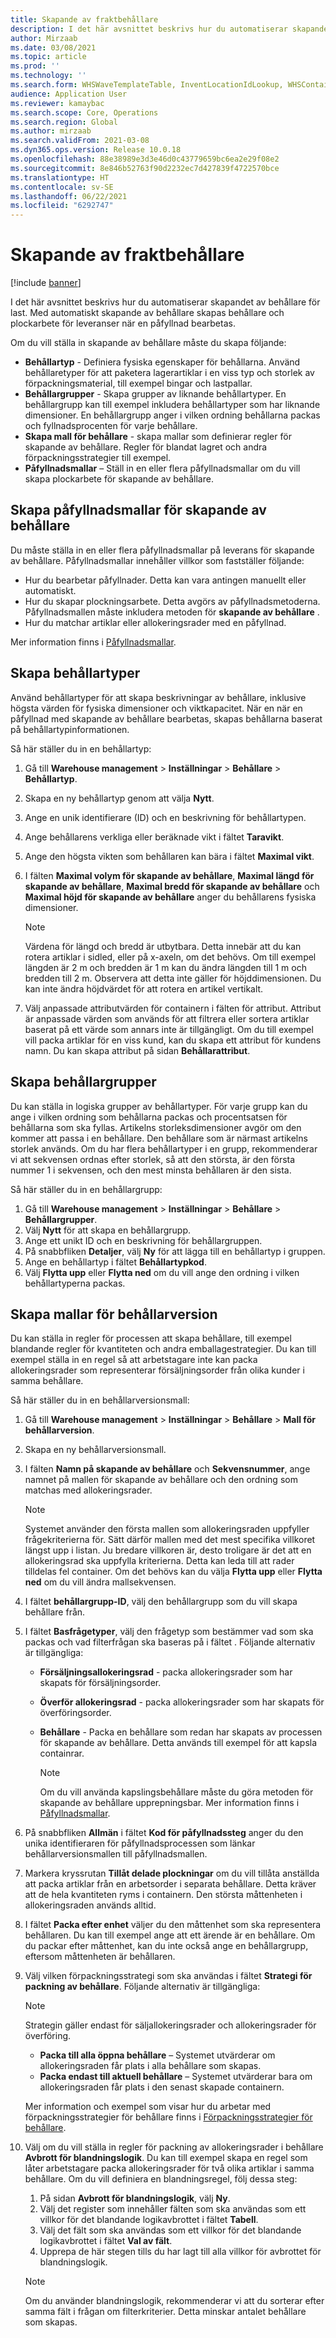 ```yaml
---
title: Skapande av fraktbehållare
description: I det här avsnittet beskrivs hur du automatiserar skapandet av behållare för last. Med automatiskt skapande av behållare skapas behållare och plockarbete för leveranser när en påfyllnad bearbetas.
author: Mirzaab
ms.date: 03/08/2021
ms.topic: article
ms.prod: ''
ms.technology: ''
ms.search.form: WHSWaveTemplateTable, InventLocationIdLookup, WHSContainerType, WHSContainerGroup, WHSContainerizationTable, WHSContainerizationBreak, WHSCreateContainerBreak, WHSContainerStructure, WHSContainerTable, WHSContainerizatonHistory, WHSContainerPackingPolicyChange, WHSManifestShipmentContainers, WHSAllowedContainerTypeGroup, WHSPostMethod, WHSContainerCreateDialog, WHSContainerCloseDiag, WHSContainer
audience: Application User
ms.reviewer: kamaybac
ms.search.scope: Core, Operations
ms.search.region: Global
ms.author: mirzaab
ms.search.validFrom: 2021-03-08
ms.dyn365.ops.version: Release 10.0.18
ms.openlocfilehash: 88e38989e3d3e46d0c43779659bc6ea2e29f08e2
ms.sourcegitcommit: 8e846b52763f90d2232ec7d427839f4722570bce
ms.translationtype: HT
ms.contentlocale: sv-SE
ms.lasthandoff: 06/22/2021
ms.locfileid: "6292747"
---
```

# <a name="containerization"></a>Skapande av fraktbehållare

[!include [banner](../includes/banner.md)]

I det här avsnittet beskrivs hur du automatiserar skapandet av behållare för last. Med automatiskt skapande av behållare skapas behållare och plockarbete för leveranser när en påfyllnad bearbetas.

Om du vill ställa in skapande av behållare måste du skapa följande:

- **Behållartyp** - Definiera fysiska egenskaper för behållarna. Använd behållaretyper för att paketera lagerartiklar i en viss typ och storlek av förpackningsmaterial, till exempel bingar och lastpallar.
- **Behållargrupper** - Skapa grupper av liknande behållartyper. En behållargrupp kan till exempel inkludera behållartyper som har liknande dimensioner. En behållargrupp anger i vilken ordning behållarna packas och fyllnadsprocenten för varje behållare.
- **Skapa mall för behållare** - skapa mallar som definierar regler för skapande av behållare. Regler för blandat lagret och andra förpackningsstrategier till exempel.
- **Påfyllnadsmallar** – Ställ in en eller flera påfyllnadsmallar om du vill skapa plockarbete för skapande av behållare.

## <a name="create-wave-templates-for-containerization"></a>Skapa påfyllnadsmallar för skapande av behållare

Du måste ställa in en eller flera påfyllnadsmallar på leverans för skapande av behållare. Påfyllnadsmallar innehåller villkor som fastställer följande:

- Hur du bearbetar påfyllnader. Detta kan vara antingen manuellt eller automatiskt.
- Hur du skapar plockningsarbete. Detta avgörs av påfyllnadsmetoderna. Påfyllnadsmallen måste inkludera metoden för **skapande av behållare** .
- Hur du matchar artiklar eller allokeringsrader med en påfyllnad.

Mer information finns i [Påfyllnadsmallar](wave-templates.md).

## <a name="create-container-types"></a>Skapa behållartyper

Använd behållartyper för att skapa beskrivningar av behållare, inklusive högsta värden för fysiska dimensioner och viktkapacitet. När en när en påfyllnad med skapande av behållare bearbetas, skapas behållarna baserat på behållartypinformationen.

Så här ställer du in en behållartyp:

1. Gå till **Warehouse management** \> **Inställningar** \> **Behållare** \> **Behållartyp**.
1. Skapa en ny behållartyp genom att välja **Nytt**.
1. Ange en unik identifierare (ID) och en beskrivning för behållartypen.
1. Ange behållarens verkliga eller beräknade vikt i fältet **Taravikt**.
1. Ange den högsta vikten som behållaren kan bära i fältet **Maximal vikt**.
1. I fälten **Maximal volym för skapande av behållare**, **Maximal längd för skapande av behållare**, **Maximal bredd för skapande av behållare** och **Maximal höjd för skapande av behållare** anger du behållarens fysiska dimensioner.

    > [!NOTE]
    > Värdena för längd och bredd är utbytbara. Detta innebär att du kan rotera artiklar i sidled, eller på x-axeln, om det behövs. Om till exempel längden är 2 m och bredden är 1 m kan du ändra längden till 1 m och bredden till 2 m. Observera att detta inte gäller för höjddimensionen. Du kan inte ändra höjdvärdet för att rotera en artikel vertikalt.

1. Välj anpassade attributvärden för containern i fälten för attribut. Attribut är anpassade värden som används för att filtrera eller sortera artiklar baserat på ett värde som annars inte är tillgängligt. Om du till exempel vill packa artiklar för en viss kund, kan du skapa ett attribut för kundens namn. Du kan skapa attribut på sidan **Behållarattribut**.

## <a name="create-container-groups"></a>Skapa behållargrupper

Du kan ställa in logiska grupper av behållartyper. För varje grupp kan du ange i vilken ordning som behållarna packas och procentsatsen för behållarna som ska fyllas. Artikelns storleksdimensioner avgör om den kommer att passa i en behållare. Den behållare som är närmast artikelns storlek används. Om du har flera behållartyper i en grupp, rekommenderar vi att sekvensen ordnas efter storlek, så att den största, är den första nummer 1 i sekvensen, och den mest minsta behållaren är den sista.

Så här ställer du in en behållargrupp:

1. Gå till **Warehouse management** \> **Inställningar** \> **Behållare** \> **Behållargrupper**.
1. Välj **Nytt** för att skapa en behållargrupp.
1. Ange ett unikt ID och en beskrivning för behållargruppen.
1. På snabbfliken **Detaljer**, välj **Ny** för att lägga till en behållartyp i gruppen.
1. Ange en behållartyp i fältet **Behållartypkod**.
1. Välj **Flytta upp** eller **Flytta ned** om du vill ange den ordning i vilken behållartyperna packas.

## <a name="create-container-build-templates"></a>Skapa mallar för behållarversion

Du kan ställa in regler för processen att skapa behållare, till exempel blandande regler för kvantiteten och andra emballagestrategier. Du kan till exempel ställa in en regel så att arbetstagare inte kan packa allokeringsrader som representerar försäljningsorder från olika kunder i samma behållare.

Så här ställer du in en behållarversionsmall:

1. Gå till **Warehouse management** \> **Inställningar** \> **Behållare** \> **Mall för behållarversion**.
1. Skapa en ny behållarversionsmall.
1. I fälten **Namn på skapande av behållare** och **Sekvensnummer**, ange namnet på mallen för skapande av behållare och den ordning som matchas med allokeringsrader.

    > [!NOTE]
    > Systemet använder den första mallen som allokeringsraden uppfyller frågekriterierna för. Sätt därför mallen med det mest specifika villkoret längst upp i listan. Ju bredare villkoren är, desto troligare är det att en allokeringsrad ska uppfylla kriterierna. Detta kan leda till att rader tilldelas fel container. Om det behövs kan du välja **Flytta upp** eller **Flytta ned** om du vill ändra mallsekvensen.

1. I fältet **behållargrupp-ID**, välj den behållargrupp som du vill skapa behållare från.
1. I fältet **Basfrågetyper**, välj den frågetyp som bestämmer vad som ska packas och vad filterfrågan ska baseras på i fältet . Följande alternativ är tillgängliga:

      - **Försäljningsallokeringsrad** - packa allokeringsrader som har skapats för försäljningsorder.
      - **Överför allokeringsrad** - packa allokeringsrader som har skapats för överföringsorder.
      - **Behållare** - Packa en behållare som redan har skapats av processen för skapande av behållare. Detta används till exempel för att kapsla containrar.

        > [!NOTE]
        > Om du vill använda kapslingsbehållare måste du göra metoden för skapande av behållare upprepningsbar. Mer information finns i [Påfyllnadsmallar](wave-templates.md).

1. På snabbfliken **Allmän** i fältet **Kod för påfyllnadssteg** anger du den unika identifieraren för påfyllnadsprocessen som länkar behållarversionsmallen till påfyllnadsmallen.
1. Markera kryssrutan **Tillåt delade plockningar** om du vill tillåta anställda att packa artiklar från en arbetsorder i separata behållare. Detta kräver att de hela kvantiteten ryms i containern. Den största måttenheten i allokeringsraden används alltid.
1. I fältet **Packa efter enhet** väljer du den måttenhet som ska representera behållaren. Du kan till exempel ange att ett ärende är en behållare. Om du packar efter måttenhet, kan du inte också ange en behållargrupp, eftersom måttenheten är behållaren.
1. Välj vilken förpackningsstrategi som ska användas i fältet **Strategi för packning av behållare**. Följande alternativ är tillgängliga:

    > [!NOTE]
    > Strategin gäller endast för säljallokeringsrader och allokeringsrader för överföring.

      - **Packa till alla öppna behållare** – Systemet utvärderar om allokeringsraden får plats i alla behållare som skapas.
      - **Packa endast till aktuell behållare** – Systemet utvärderar bara om allokeringsraden får plats i den senast skapade containern.

    Mer information och exempel som visar hur du arbetar med förpackningsstrategier för behållare finns i [Förpackningsstrategier för behållare](container-packing-strategy-overview.md).

1. Välj om du vill ställa in regler för packning av allokeringsrader i behållare **Avbrott för blandningslogik**. Du kan till exempel skapa en regel som låter arbetstagare packa allokeringsrader för två olika artiklar i samma behållare. Om du vill definiera en blandningsregel, följ dessa steg:

    1. På sidan **Avbrott för blandningslogik**, välj **Ny**.
    1. Välj det register som innehåller fälten som ska användas som ett villkor för det blandande logikavbrottet i fältet **Tabell**.
    1. Välj det fält som ska användas som ett villkor för det blandande logikavbrottet i fältet **Val av fält**.
    1. Upprepa de här stegen tills du har lagt till alla villkor för avbrottet för blandningslogik.

    > [!NOTE]
    > Om du använder blandningslogik, rekommenderar vi att du sorterar efter samma fält i frågan om filterkriterier. Detta minskar antalet behållare som skapas.
